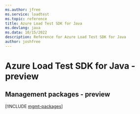 ```yaml
---
ms.author: jfree
ms.service: loadtest
ms.topic: reference
title: Azure Load Test SDK for Java
ms.devlang: java
ms.data: 10/15/2022
description: Reference for Azure Load Test SDK for Java
author: joshfree
---
```

# Azure Load Test SDK for Java - preview

## Management packages - preview
[!INCLUDE [mgmt-packages](load-test-mgmt-index.md)]